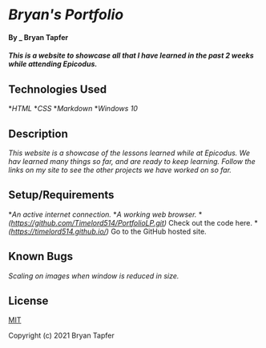 # _Bryan's Portfolio_

#### By _ **Bryan Tapfer**

#### _This is a website to showcase all that I have learned in the past 2 weeks while attending Epicodus._

## Technologies Used

*_HTML_
*_CSS_
*_Markdown_
*_Windows 10_

## Description

_This website is a showcase of the lessons learned while at Epicodus. We hav learned many things so far, and are ready to keep learning. Follow the links on my site to see the other projects we have worked on so far._

## Setup/Requirements

*_An active internet connection._
*_A working web browser._
*_(https://github.com/Timelord514/PortfolioLP.git)_ Check out the code here.
*_(https://timelord514.github.io/)_ Go to the GitHub hosted site.

## Known Bugs

_Scaling on images when window is reduced in size._

## License

[MIT](https://github.com/aws/mit-0)

Copyright (c) 2021 Bryan Tapfer
